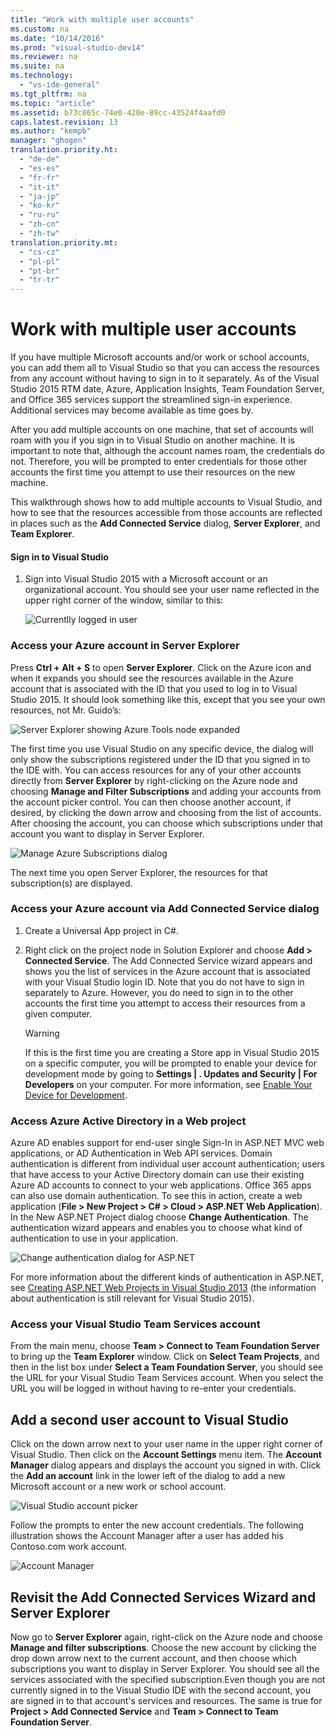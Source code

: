 ```yaml
---
title: "Work with multiple user accounts"
ms.custom: na
ms.date: "10/14/2016"
ms.prod: "visual-studio-dev14"
ms.reviewer: na
ms.suite: na
ms.technology: 
  - "vs-ide-general"
ms.tgt_pltfrm: na
ms.topic: "article"
ms.assetid: b73c865c-74e0-420e-89cc-43524f4aafd0
caps.latest.revision: 13
ms.author: "kempb"
manager: "ghogen"
translation.priority.ht: 
  - "de-de"
  - "es-es"
  - "fr-fr"
  - "it-it"
  - "ja-jp"
  - "ko-kr"
  - "ru-ru"
  - "zh-cn"
  - "zh-tw"
translation.priority.mt: 
  - "cs-cz"
  - "pl-pl"
  - "pt-br"
  - "tr-tr"
---
```

# Work with multiple user accounts
If you have multiple Microsoft accounts and/or work or school accounts, you can add them all to Visual Studio so that you can access the resources from any account without having to sign in to it separately. As of the Visual Studio 2015 RTM date, Azure, Application Insights, Team Foundation Server, and Office 365 services support the streamlined sign-in experience. Additional services may become available as time goes by.  
  
 After you add multiple accounts on one machine, that set of accounts will roam with you if you sign in to Visual Studio on another machine. It is important to note that, although the account names roam, the credentials do not. Therefore, you will be prompted to enter credentials for those other accounts the first time you attempt to use their resources on the new machine.  
  
 This walkthrough shows how to add multiple accounts to Visual Studio, and how to see that the resources accessible from those accounts are reflected in places such as the **Add Connected Service** dialog, **Server Explorer**, and **Team Explorer**.  
  
#### Sign in to Visual Studio  
  
1.  Sign into Visual Studio 2015 with a Microsoft account or an organizational account. You should see your user name reflected in the upper right corner of the window, similar to this:  
  
     ![Currentlly logged in user](../ide/media/vs2015_username.png "VS2015_UserName")  
  
### Access your Azure account in Server Explorer  
 Press **Ctrl + Alt + S** to open **Server Explorer**. Click on the Azure icon and when it expands you should see the resources available in the Azure account that is associated with the ID that you used to log in to Visual Studio 2015. It should look something like this, except that you see your own resources, not Mr. Guido’s:  
  
 ![Server Explorer showing Azure Tools node expanded](../ide/media/vs2015_serverexplorer.png "VS2015_ServerExplorer")  
  
 The first time you use Visual Studio on any specific device, the dialog will only show the subscriptions registered under the ID that you signed in to the IDE with. You can access resources for any of your other accounts directly from **Server Explorer** by right-clicking on the Azure node and choosing **Manage and Filter Subscriptions** and adding your accounts from the account picker control. You can then choose another account, if desired, by clicking the down arrow and choosing from the list of accounts. After choosing the account, you can choose which subscriptions under that account you want to display in Server Explorer.  
  
 ![Manage Azure Subscriptions dialog](../ide/media/vs2015_manage_subs.png "vs2015_manage_subs")  
  
 The next time you open Server Explorer, the resources for that subscription(s) are displayed.  
  
### Access your Azure account via Add Connected Service dialog  
  
1.  Create a Universal App project in C#.  
  
2.  Right click on the project node in Solution Explorer and choose **Add > Connected Service**. The Add Connected Service wizard appears and shows you the list of services in the Azure account that is associated with your Visual Studio login ID. Note that you do not have to sign in separately to Azure. However, you do need to sign in to the other accounts the first time you attempt to access their resources from a given computer.  
  
    > [!WARNING]
    >  If this is the first time you are creating a Store app in Visual Studio 2015 on a specific computer, you will be prompted to enable your device for development mode by going to **Settings &#124; . Updates and Security &#124; For Developers** on your computer. For more information, see [Enable Your Device for Development](https://msdn.microsoft.com/en-us/library/windows/apps/dn706236.aspx).  
  
###  <a name="access_azure"></a> Access Azure Active Directory in a Web project  
 Azure AD enables support for end-user single Sign-In in ASP.NET MVC web applications, or AD Authentication in Web API services. Domain authentication is different from individual user account authentication; users that have access to your Active Directory domain can use their existing Azure AD accounts to connect to your web applications. Office 365 apps can also use domain authentication. To see this in action, create a web application (**File > New Project > C# > Cloud > ASP.NET Web Application**). In the New ASP.NET Project dialog choose **Change Authentication**. The authentication wizard appears and enables you to choose what kind of authentication to use in your application.  
  
 ![Change authentication dialog for ASP.NET](../ide/media/vs2015_change_authentication.png "VS2015_change_authentication")  
  
 For more information about the different kinds of authentication in ASP.NET, see [Creating ASP.NET Web Projects in Visual Studio 2013](http://www.asp.net/visual-studio/overview/2013/creating-web-projects-in-visual-studio#orgauth) (the information about authentication is still relevant for Visual Studio 2015).  
  
### Access your Visual Studio Team Services account  
 From the main menu, choose **Team > Connect to Team Foundation Server** to bring up the **Team Explorer** window. Click on **Select Team Projects**, and then in the list box under **Select a Team Foundation Server**, you should see the URL for your Visual Studio Team Services account. When you select the URL you will be logged in without having to re-enter your credentials.  
  
## Add a second user account to Visual Studio  
 Click on the down arrow next to your user name in the upper right corner of Visual Studio. Then click on the **Account Settings** menu item. The **Account Manager** dialog appears and displays the account you signed in with. Click the **Add an account** link in the lower left of the dialog to add a new Microsoft account or a new work or school account.  
  
 ![Visual Studio account picker](../ide/media/vs2015_acct_picker.png "VS2015_acct_picker")  
  
 Follow the prompts to enter the new account credentials. The following illustration shows the Account Manager after a user has added his Contoso.com work account.  
  
 ![Account Manager](../ide/media/vs2015_accountmanager.gif "VS2015_AccountManager")  
  
## Revisit the Add Connected Services Wizard and Server Explorer  
 Now go to **Server Explorer** again, right-click on the Azure node and choose **Manage and filter subscriptions**. Choose the new account by clicking the drop down arrow next to the current account, and then choose which subscriptions you want to display in Server Explorer. You should see all the services associated with the specified subscription.Even though you are not currently signed in to the Visual Studio IDE with the second account, you are signed in to that account's services and resources. The same is true for **Project > Add Connected Service** and **Team > Connect to Team Foundation Server**.